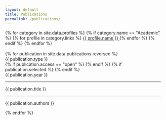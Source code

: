 ```yaml
---
layout: default
title: Publications
permalink: /publications/
---
```


<div class="container" style="margin-top: 1em">
  <div class="btn-group d-flex" role="group">
    {% for category in site.data.profiles %} {% if category.name == "Academic"
    %} {% for profile in category.links %}
    <a
      href="{{ profile.url }}{{ profile.username }}"
      class="btn btn-outline-dark"
      target="_blank"
      >{{ profile.name }}
      <span class="{{ profile.icon }}" style="color: {{ profile.color }}"></span
    ></a>
    {% endfor %} {% endif %} {% endfor %}
  </div>
  <br />
  <div class="row row-cols-1 row-cols-md-2 row-cols-lg-2 row-cols-xl-3 g-4">
    {% for publication in site.data.publications reversed %}
    <div class="col">
      <div
        class="card text-bg-light text-center h-100 border-0"
        style="border-radius: 22px"
      >
        <div class="card-body d-flex flex-column">
          <div class="row">
            <div class="col">
              <span class="badge bg-dark">{{ publication.type }}</span>
            </div>
            <div class="col">
              {% if publication.access == "open" %}
              <span class="badge rounded-pill bg-primary">
                <span class="fas fa-lock-open"></span>
              </span>
              {% endif %} {% if publication.selected %}
              <span class="badge rounded-pill bg-warning">
                <span class="fas fa-star"></span>
              </span>
              {% endif %}
            </div>
            <div class="col text-end">
              <span class="badge bg-dark">{{ publication.year }}</span>
            </div>
          </div>
          <hr />
          <p
            class="card-text mb-0 flex-grow-1 d-flex align-items-center justify-content-center"
          >
            {{ publication.title }}
          </p>
          <hr />
          <p class="card-text text-body-secondary">{{ publication.authors }}</p>
        </div>
      </div>
    </div>
    {% endfor %}
  </div>
</div>
